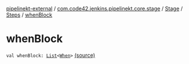 [pipelinekt-external](../../../index.md) / [com.code42.jenkins.pipelinekt.core.stage](../../index.md) / [Stage](../index.md) / [Steps](index.md) / [whenBlock](./when-block.md)

# whenBlock

`val whenBlock: `[`List`](https://kotlinlang.org/api/latest/jvm/stdlib/kotlin.collections/-list/index.html)`<`[`When`](../../../com.code42.jenkins.pipelinekt.core/-when.md)`>` [(source)](https://github.com/code42/pipelinekt/tree/master/core/src/main/kotlin/com/code42/jenkins/pipelinekt/core/stage/Stage.kt#L104)